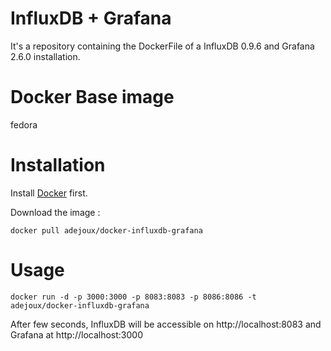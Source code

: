 InfluxDB + Grafana
============

It's a repository containing the DockerFile of a InfluxDB 0.9.6 and Grafana 2.6.0 installation.

Docker Base image
=================

fedora


Installation
==============

Install [Docker](https://www.docker.com/) first.

Download the image :

~~~
docker pull adejoux/docker-influxdb-grafana
~~~

Usage
=====

~~~
docker run -d -p 3000:3000 -p 8083:8083 -p 8086:8086 -t adejoux/docker-influxdb-grafana
~~~

After few seconds, InfluxDB will be accessible on http://localhost:8083 and Grafana at http://localhost:3000
